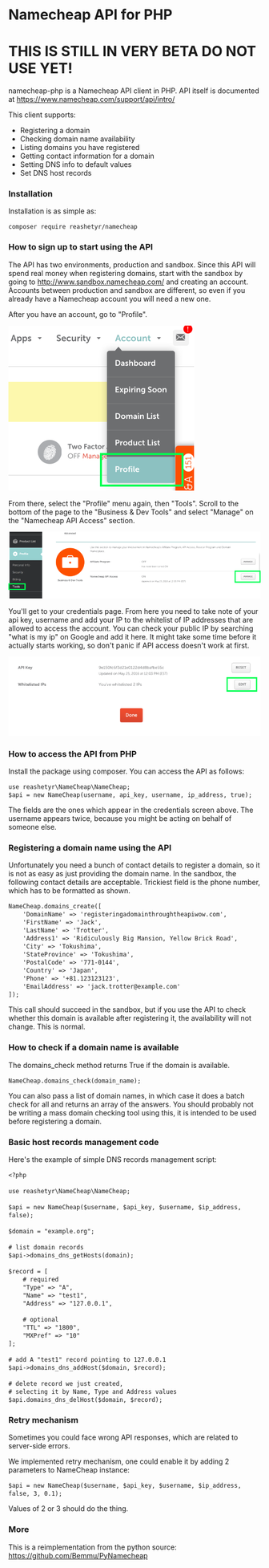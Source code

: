 Namecheap API for PHP
===========

THIS IS STILL IN VERY BETA DO NOT USE YET!
===========

namecheap-php is a Namecheap API client in PHP.
API itself is documented at <https://www.namecheap.com/support/api/intro/>

This client supports:
-   Registering a domain
-   Checking domain name availability
-   Listing domains you have registered
-   Getting contact information for a domain
-   Setting DNS info to default values
-   Set DNS host records

### Installation

Installation is as simple as:

```
composer require reashetyr/namecheap
```

### How to sign up to start using the API

The API has two environments, production and sandbox. Since this API will spend real money when registering domains, start with the sandbox by going to <http://www.sandbox.namecheap.com/> and creating an account. Accounts between production and sandbox are different, so even if you already have a Namecheap account you will need a new one.

After you have an account, go to "Profile".

![Profile](img/profile.png "Profile")

From there, select the "Profile" menu again, then "Tools". Scroll to the bottom of the page to the "Business & Dev Tools" and select "Manage" on the "Namecheap API Access" section.

![API menu](img/apimenu.png "API menu")

You'll get to your credentials page. From here you need to take note of your api key, username and add your IP to the whitelist of IP addresses that are allowed to access the account. You can check your public IP by searching "what is my ip" on Google and add it here. It might take some time before it actually starts working, so don't panic if API access doesn't work at first.

![Credentials](img/credentials.png "Credentials")

### How to access the API from PHP

Install the package using composer. You can access the API as follows:

    use reashetyr\NameCheap\NameCheap;
    $api = new NameCheap(username, api_key, username, ip_address, true);

The fields are the ones which appear in the credentials screen above. The username appears twice, because you might be acting on behalf of someone else.

### Registering a domain name using the API

Unfortunately you need a bunch of contact details to register a domain, so it is not as easy as just providing the domain name. In the sandbox, the following contact details are acceptable. Trickiest field is the phone number, which has to be formatted as shown.

    NameCheap.domains_create([
        'DomainName' => 'registeringadomainthroughtheapiwow.com',
        'FirstName' => 'Jack',
        'LastName' => 'Trotter',
        'Address1' => 'Ridiculously Big Mansion, Yellow Brick Road',
        'City' => 'Tokushima',
        'StateProvince' => 'Tokushima',
        'PostalCode' => '771-0144',
        'Country' => 'Japan',
        'Phone' => '+81.123123123',
        'EmailAddress' => 'jack.trotter@example.com'
    ]);

This call should succeed in the sandbox, but if you use the API to check whether this domain is available after registering it, the availability will not change. This is normal.

### How to check if a domain name is available

The domains_check method returns True if the domain is available.

    NameCheap.domains_check(domain_name);

You can also pass a list of domain names, in which case it does a batch check for all and returns an array of the answers.
You should probably not be writing a mass domain checking tool using this, it is intended to be used before registering a domain.

### Basic host records management code

Here's the example of simple DNS records management script:

    <?php
    
    use reashetyr\NameCheap\NameCheap;

    $api = new NameCheap($username, $api_key, $username, $ip_address, false);

    $domain = "example.org";

    # list domain records
    $api->domains_dns_getHosts(domain);

    $record = [
        # required
        "Type" => "A",
        "Name" => "test1",
        "Address" => "127.0.0.1",

        # optional
        "TTL" => "1800",
        "MXPref" => "10"
    ];

    # add A "test1" record pointing to 127.0.0.1
    $api->domains_dns_addHost($domain, $record);

    # delete record we just created,
    # selecting it by Name, Type and Address values
    $api.domains_dns_delHost($domain, $record);

### Retry mechanism

Sometimes you could face wrong API responses, which are related to server-side errors.

We implemented retry mechanism, one could enable it by adding 2 parameters to NameCheap instance:

```
$api = new NameCheap($username, $api_key, $username, $ip_address, false, 3, 0.1);
```

Values of 2 or 3 should do the thing.

### More

This is a reimplementation from the python source: <https://github.com/Bemmu/PyNamecheap>